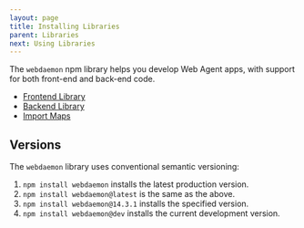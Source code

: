```yaml
---
layout: page
title: Installing Libraries
parent: Libraries
next: Using Libraries
---
```

The `webdaemon` npm library helps you develop Web Agent apps, with support
for both front-end and back-end code.

- [Frontend Library](frontend)
- [Backend Library](backend)
- [Import Maps](importmaps)

## Versions
The `webdaemon` library uses conventional semantic versioning:

1. `npm install webdaemon` installs the latest production version.
2. `npm install webdaemon@latest` is the same as the above.
3. `npm install webdaemon@14.3.1` installs the specified version.
4. `npm install webdaemon@dev` installs the current development version.
